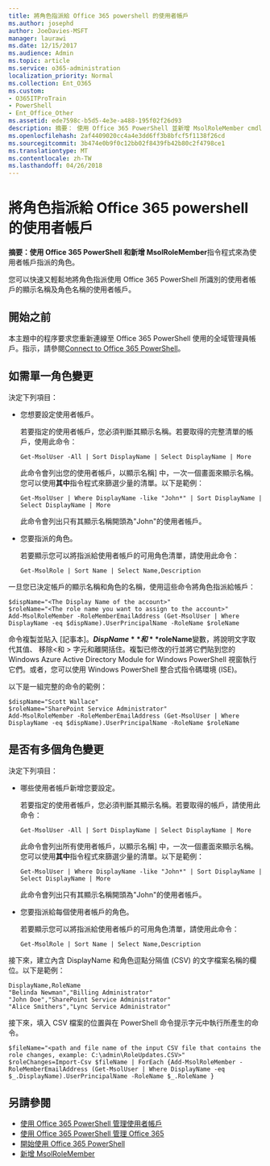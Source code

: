 ```yaml
---
title: 將角色指派給 Office 365 powershell 的使用者帳戶
ms.author: josephd
author: JoeDavies-MSFT
manager: laurawi
ms.date: 12/15/2017
ms.audience: Admin
ms.topic: article
ms.service: o365-administration
localization_priority: Normal
ms.collection: Ent_O365
ms.custom:
- O365ITProTrain
- PowerShell
- Ent_Office_Other
ms.assetid: ede7598c-b5d5-4e3e-a488-195f02f26d93
description: 摘要： 使用 Office 365 PowerShell 並新增 MsolRoleMember cmdlet 來為使用者帳戶指派的角色。
ms.openlocfilehash: 2af4409020cc4a4e3dd6ff3b8bfcf5f1138f26cd
ms.sourcegitcommit: 3b474e0b9f0c12bb02f8439fb42b80c2f4798ce1
ms.translationtype: MT
ms.contentlocale: zh-TW
ms.lasthandoff: 04/26/2018
---
```

# <a name="assign-roles-to-user-accounts-with-office-365-powershell"></a>將角色指派給 Office 365 powershell 的使用者帳戶

 **摘要：**使用 Office 365 PowerShell 和**新增 MsolRoleMember**指令程式來為使用者帳戶指派的角色。
  
您可以快速又輕鬆地將角色指派使用 Office 365 PowerShell 所識別的使用者帳戶的顯示名稱及角色名稱的使用者帳戶。
  
## <a name="before-you-begin"></a>開始之前

本主題中的程序要求您重新連線至 Office 365 PowerShell 使用的全域管理員帳戶。指示，請參閱[Connect to Office 365 PowerShell](connect-to-office-365-powershell.md)。
  
## <a name="for-a-single-role-change"></a>如需單一角色變更

決定下列項目：
  
- 您想要設定使用者帳戶。
    
    若要指定的使用者帳戶，您必須判斷其顯示名稱。若要取得的完整清單的帳戶，使用此命令：
    
  ```
  Get-MsolUser -All | Sort DisplayName | Select DisplayName | More
  ```

    此命令會列出您的使用者帳戶，以顯示名稱] 中，一次一個畫面來顯示名稱。您可以使用**其中**指令程式來篩選少量的清單。以下是範例：
    
  ```
  Get-MsolUser | Where DisplayName -like "John*" | Sort DisplayName | Select DisplayName | More
  ```

    此命令會列出只有其顯示名稱開頭為"John"的使用者帳戶。
    
- 您要指派的角色。
    
    若要顯示您可以將指派給使用者帳戶的可用角色清單，請使用此命令：
    
  ```
  Get-MsolRole | Sort Name | Select Name,Description
  ```

一旦您已決定帳戶的顯示名稱和角色的名稱，使用這些命令將角色指派給帳戶：
  
```
$dispName="<The Display Name of the account>"
$roleName="<The role name you want to assign to the account>"
Add-MsolRoleMember -RoleMemberEmailAddress (Get-MsolUser | Where DisplayName -eq $dispName).UserPrincipalName -RoleName $roleName
```

命令複製並貼入 [記事本]。**$DispName**和 **$roleName**變數，將說明文字取代其值、 移除\<和 > 字元和離開括住。複製已修改的行並將它們貼到您的 Windows Azure Active Directory Module for Windows PowerShell 視窗執行它們。或者，您可以使用 Windows PowerShell 整合式指令碼環境 (ISE)。
  
以下是一組完整的命令的範例：
  
```
$dispName="Scott Wallace"
$roleName="SharePoint Service Administrator"
Add-MsolRoleMember -RoleMemberEmailAddress (Get-MsolUser | Where DisplayName -eq $dispName).UserPrincipalName -RoleName $roleName
```

## <a name="for-multiple-role-changes"></a>是否有多個角色變更

決定下列項目：
  
- 哪些使用者帳戶新增您要設定。
    
    若要指定的使用者帳戶，您必須判斷其顯示名稱。若要取得的帳戶，請使用此命令：
    
  ```
  Get-MsolUser -All | Sort DisplayName | Select DisplayName | More
  ```

    此命令會列出所有使用者帳戶，以顯示名稱] 中，一次一個畫面來顯示名稱。您可以使用**其中**指令程式來篩選少量的清單。以下是範例：
    
  ```
  Get-MsolUser | Where DisplayName -like "John*" | Sort DisplayName | Select DisplayName | More
  ```

    此命令會列出只有其顯示名稱開頭為"John"的使用者帳戶。
    
- 您要指派給每個使用者帳戶的角色。
    
    若要顯示您可以將指派給使用者帳戶的可用角色清單，請使用此命令：
    
  ```
  Get-MsolRole | Sort Name | Select Name,Description
  ```

接下來，建立內含 DisplayName 和角色逗點分隔值 (CSV) 的文字檔案名稱的欄位。以下是範例：
  
```
DisplayName,RoleName
"Belinda Newman","Billing Administrator"
"John Doe","SharePoint Service Administrator"
"Alice Smithers","Lync Service Administrator"
```

接下來，填入 CSV 檔案的位置與在 PowerShell 命令提示字元中執行所產生的命令。
  
```
$fileName="<path and file name of the input CSV file that contains the role changes, example: C:\admin\RoleUpdates.CSV>"
$roleChanges=Import-Csv $fileName | ForEach {Add-MsolRoleMember -RoleMemberEmailAddress (Get-MsolUser | Where DisplayName -eq $_.DisplayName).UserPrincipalName -RoleName $_.RoleName }

```

## <a name="see-also"></a>另請參閱

- [使用 Office 365 PowerShell 管理使用者帳戶](manage-user-accounts-and-licenses-with-office-365-powershell.md)
- [使用 Office 365 PowerShell 管理 Office 365](manage-office-365-with-office-365-powershell.md)
- [開始使用 Office 365 PowerShell](getting-started-with-office-365-powershell.md)
- [新增 MsolRoleMember](https://msdn.microsoft.com/library/dn194120.aspx)
